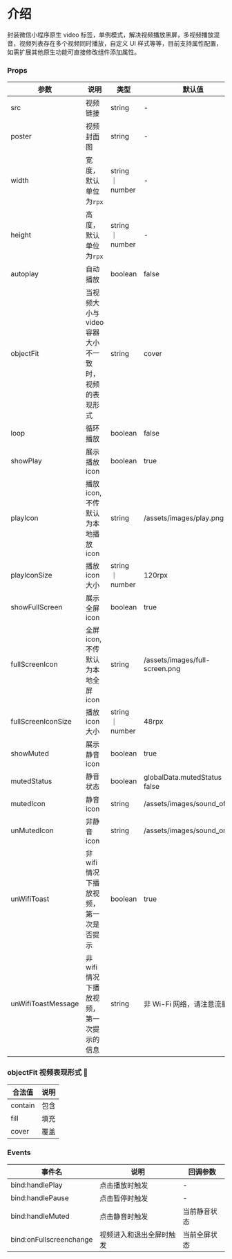 # 介绍

封装微信小程序原生 video 标签，单例模式，解决视频播放黑屏，多视频播放混音，视频列表存在多个视频同时播放，自定义 UI 样式等等，目前支持属性配置，如需扩展其他原生功能可直接修改组件添加属性。

### Props

| 参数               | 说明                                                | 类型             | 默认值                          |
| ------------------ | --------------------------------------------------- | ---------------- | ------------------------------- |
| src                | 视频链接                                            | string           | -                               |
| poster             | 视频封面图                                          | string           | -                               |
| width              | 宽度，默认单位为`rpx`                               | string ｜ number | -                               |
| height             | 高度，默认单位为`rpx`                               | string ｜ number | -                               |
| autoplay           | 自动播放                                            | boolean          | false                           |
| objectFit          | 当视频大小与 video 容器大小不一致时，视频的表现形式 | string           | cover                           |
| loop               | 循环播放                                            | boolean          | false                           |
| showPlay           | 展示播放 icon                                       | boolean          | true                            |
| playIcon           | 播放 icon, 不传默认为本地播放 icon                  | string           | /assets/images/play.png         |
| playIconSize       | 播放 icon 大小                                      | string ｜ number | 120rpx                          |
| showFullScreen     | 展示全屏 icon                                       | boolean          | true                            |
| fullScreenIcon     | 全屏 icon, 不传默认为本地全屏 icon                  | string           | /assets/images/full-screen.png  |
| fullScreenIconSize | 播放 icon 大小                                      | string ｜ number | 48rpx                           |
| showMuted          | 展示静音 icon                                       | boolean          | true                            |
| mutedStatus        | 静音状态                                            | boolean          | globalData.mutedStatus ｜ false |
| mutedIcon          | 静音 icon                                           | string           | /assets/images/sound_off.png    |
| unMutedIcon        | 非静音 icon                                         | string           | /assets/images/sound_on.png     |
| unWifiToast        | 非 wifi 情况下播放视频，第一次是否提示              | boolean          | true                            |
| unWifiToastMessage | 非 wifi 情况下播放视频，第一次提示的信息            | string           | 非 Wi-Fi 网络，请注意流量消耗   |

### objectFit 视频表现形式 

| 合法值  | 说明 |
| ------- | ---- |
| contain | 包含 |
| fill    | 填充 |
| cover   | 覆盖 |

### Events

| 事件名                  | 说明                     | 回调参数     |
| ----------------------- | ------------------------ | ------------ |
| bind:handlePlay         | 点击播放时触发           | -            |
| bind:handlePause        | 点击暂停时触发           | -            |
| bind:handleMuted        | 点击静音时触发           | 当前静音状态 |
| bind:onFullscreenchange | 视频进入和退出全屏时触发 | 当前全屏状态 |
